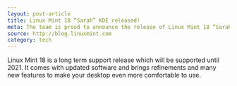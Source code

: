 ```yaml
---
layout: post-article
title: Linux Mint 18 “Sarah” KDE released!
meta: The team is proud to announce the release of Linux Mint 18 “Sarah” KDE Edition.
source: http://blog.linuxmint.com
category: tech
---
```


Linux Mint 18 is a long term support release which will be supported until 2021. It comes with updated software and brings refinements and many new features to make your desktop even more comfortable to use.
